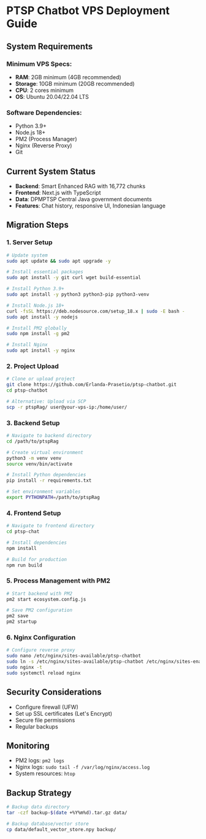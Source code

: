 # PTSP Chatbot VPS Deployment Guide

## System Requirements

### Minimum VPS Specs:
- **RAM**: 2GB minimum (4GB recommended)
- **Storage**: 10GB minimum (20GB recommended)
- **CPU**: 2 cores minimum
- **OS**: Ubuntu 20.04/22.04 LTS

### Software Dependencies:
- Python 3.9+
- Node.js 18+
- PM2 (Process Manager)
- Nginx (Reverse Proxy)
- Git

## Current System Status
- **Backend**: Smart Enhanced RAG with 16,772 chunks
- **Frontend**: Next.js with TypeScript
- **Data**: DPMPTSP Central Java government documents
- **Features**: Chat history, responsive UI, Indonesian language

## Migration Steps

### 1. Server Setup
```bash
# Update system
sudo apt update && sudo apt upgrade -y

# Install essential packages
sudo apt install -y git curl wget build-essential

# Install Python 3.9+
sudo apt install -y python3 python3-pip python3-venv

# Install Node.js 18+
curl -fsSL https://deb.nodesource.com/setup_18.x | sudo -E bash -
sudo apt install -y nodejs

# Install PM2 globally
sudo npm install -g pm2

# Install Nginx
sudo apt install -y nginx
```

### 2. Project Upload
```bash
# Clone or upload project
git clone https://github.com/Erlanda-Prasetio/ptsp-chatbot.git
cd ptsp-chatbot

# Alternative: Upload via SCP
scp -r ptspRag/ user@your-vps-ip:/home/user/
```

### 3. Backend Setup
```bash
# Navigate to backend directory
cd /path/to/ptspRag

# Create virtual environment
python3 -m venv venv
source venv/bin/activate

# Install Python dependencies
pip install -r requirements.txt

# Set environment variables
export PYTHONPATH=/path/to/ptspRag
```

### 4. Frontend Setup
```bash
# Navigate to frontend directory
cd ptsp-chat

# Install dependencies
npm install

# Build for production
npm run build
```

### 5. Process Management with PM2
```bash
# Start backend with PM2
pm2 start ecosystem.config.js

# Save PM2 configuration
pm2 save
pm2 startup
```

### 6. Nginx Configuration
```bash
# Configure reverse proxy
sudo nano /etc/nginx/sites-available/ptsp-chatbot
sudo ln -s /etc/nginx/sites-available/ptsp-chatbot /etc/nginx/sites-enabled/
sudo nginx -t
sudo systemctl reload nginx
```

## Security Considerations
- Configure firewall (UFW)
- Set up SSL certificates (Let's Encrypt)
- Secure file permissions
- Regular backups

## Monitoring
- PM2 logs: `pm2 logs`
- Nginx logs: `sudo tail -f /var/log/nginx/access.log`
- System resources: `htop`

## Backup Strategy
```bash
# Backup data directory
tar -czf backup-$(date +%Y%m%d).tar.gz data/

# Backup database/vector store
cp data/default_vector_store.npy backup/
```
